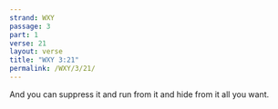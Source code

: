 ```yaml
---
strand: WXY
passage: 3
part: 1
verse: 21
layout: verse
title: "WXY 3:21"
permalink: /WXY/3/21/
---
```

And you can suppress it and run from it and hide from it all you want.
